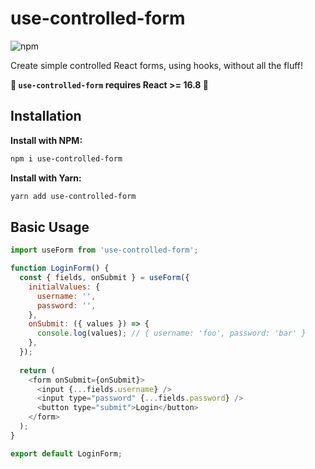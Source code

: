 # use-controlled-form

![npm](https://img.shields.io/npm/v/use-controlled-form.svg)

Create simple controlled React forms, using hooks, without all the fluff!

**🚨 `use-controlled-form` requires React >= 16.8 🚨**

## Installation

**Install with NPM:**
```bash
npm i use-controlled-form
```

**Install with Yarn:**
```bash
yarn add use-controlled-form
```

## Basic Usage

```javascript
import useForm from 'use-controlled-form';

function LoginForm() {
  const { fields, onSubmit } = useForm({
    initialValues: {
      username: '',
      password: '',
    },
    onSubmit: ({ values }) => {
      console.log(values); // { username: 'foo', password: 'bar' }
    },
  });
  
  return (
    <form onSubmit={onSubmit}>
      <input {...fields.username} />
      <input type="password" {...fields.password} />
      <button type="submit">Login</button>
    </form>
  );
}

export default LoginForm;
```
